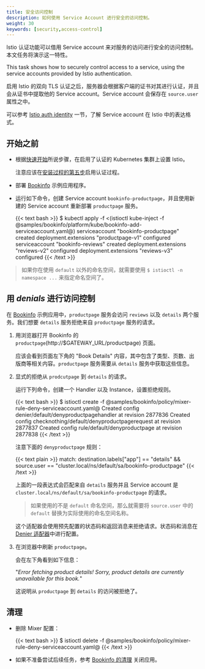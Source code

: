 ```yaml
---
title: 安全访问控制
description: 如何使用 Service Account 进行安全的访问控制。
weight: 30
keywords: [security,access-control]
---
```


Istio 认证功能可以借用 Service account 来对服务的访问进行安全的访问控制。本文任务将演示这一特性。

This task shows how to securely control access to a service,
using the service accounts provided by Istio authentication.

启用 Istio 的双向 TLS 认证之后，服务器会根据客户端的证书对其进行认证，并且会从证书中提取他的 Service account。Service account 会保存在 `source.user` 属性之中。

可以参考 [Istio auth identity](/docs/concepts/security/#identity) 一节，了解 Service account 在 Istio 中的表达格式。

## 开始之前

* 根据[快速开始](/docs/setup/kubernetes/quick-start/)所说步骤，在启用了认证的 Kubernetes 集群上设置 Istio。

    注意应该在[安装过程的第五步](/docs/setup/kubernetes/quick-start/#installation-steps)启用认证过程。

* 部署 [Bookinfo](/docs/examples/bookinfo/) 示例应用程序。

* 运行如下命令，创建 Service account `bookinfo-productpage`，并且使用新建的 Service account 重新部署 `productpage` 服务。

    {{< text bash >}}
    $ kubectl apply -f <(istioctl kube-inject -f @samples/bookinfo/platform/kube/bookinfo-add-serviceaccount.yaml@)
    serviceaccount "bookinfo-productpage" created
    deployment.extensions "productpage-v1" configured
    serviceaccount "bookinfo-reviews" created
    deployment.extensions "reviews-v2" configured
    deployment.extensions "reviews-v3" configured
    {{< /text >}}

> 如果你在使用 `default` 以外的命名空间，就需要使用 `$ istioctl -n namespace ...` 来指定命名空间了。

## 用 _denials_ 进行访问控制

在 [Bookinfo](/docs/examples/bookinfo/) 示例应用中，`productpage` 服务会访问 `reviews` 以及 `details` 两个服务。我们想要 `details` 服务拒绝来自 `productpage` 服务的请求。

1. 用浏览器打开 Bookinfo 的 `productpage`(http://$GATEWAY_URL/productpage) 页面。

    应该会看到页面左下角的 "Book Details" 内容，其中包含了类型、页数、出版商等相关内容。`productpage` 服务需要从 `details` 服务中获取这些信息。

1. 显式的拒绝从 `prodcutpage` 到 `details` 的请求。

    运行下列命令，创建一个 Handler 以及 Instance，设置拒绝规则。

    {{< text bash >}}
    $ istioctl create -f @samples/bookinfo/policy/mixer-rule-deny-serviceaccount.yaml@
    Created config denier/default/denyproductpagehandler at revision 2877836
    Created config checknothing/default/denyproductpagerequest at revision 2877837
    Created config rule/default/denyproductpage at revision 2877838
    {{< /text >}}

    注意下面的 `denyproductpage` 规则：

    {{< text plain >}}
    match: destination.labels["app"] == "details" && source.user == "cluster.local/ns/default/sa/bookinfo-productpage"
    {{< /text >}}

    上面的一段表达式会匹配来自 `details` 服务并且 Service account 是`cluster.local/ns/default/sa/bookinfo-productpage` 的请求。

    > 如果使用的不是 `default` 命名空间，那么就需要将 `source.user` 中的 `default` 替换为实际使用的命名空间名称。

    这个适配器会使用预先配置的状态码和返回消息来拒绝请求。状态码和消息在 [Denier 适配器](/docs/reference/config/policy-and-telemetry/adapters/denier/)中进行配置。

1. 在浏览器中刷新 `productpage`。

    会在左下角看到如下信息：

    "_Error fetching product details! Sorry, product details are currently unavailable for this book._"

    这说明从 `productpage` 到 `details` 的访问被拒绝了。

## 清理

* 删除 Mixer 配置：

    {{< text bash >}}
    $ istioctl delete -f @samples/bookinfo/policy/mixer-rule-deny-serviceaccount.yaml@
    {{< /text >}}

* 如果不准备尝试后续任务，参考 [Bookinfo 的清理](/docs/examples/bookinfo/#cleanup) 关闭应用。